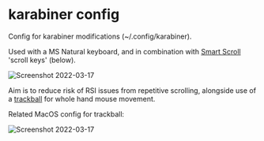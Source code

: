 # karabiner config

Config for karabiner modifications (~/.config/karabiner).

Used with a MS Natural keyboard, and in combination with [Smart Scroll](https://www.marcmoini.com/sx_en.html) 'scroll keys' (below).

![Screenshot 2022-03-17](https://user-images.githubusercontent.com/812348/158779155-d2a41b9d-069c-4014-bf2b-b6f065947b2d.png)

Aim is to reduce risk of RSI issues from repetitive scrolling, alongside use of a [trackball](https://www.kensington.com/en-gb/p/products/control/trackballs/expert-mouse-wireless-trackball-1/) for whole hand mouse movement.

Related MacOS config for trackball:

![Screenshot 2022-03-17](https://user-images.githubusercontent.com/812348/158781628-58dc73a3-10ed-498c-bce9-2f7d651c86c4.png)
